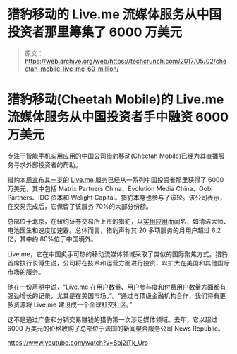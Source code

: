 # 猎豹移动的 Live.me 流媒体服务从中国投资者那里筹集了 6000 万美元

> 原文：<https://web.archive.org/web/https://techcrunch.com/2017/05/02/cheetah-mobile-live-me-60-million/>

# 猎豹移动(Cheetah Mobile)的 Live.me 流媒体服务从中国投资者手中融资 6000 万美元

专注于智能手机实用应用的中国公司猎豹移动(Cheetah Mobile)已经为其直播服务寻求外部投资者的帮助。

猎豹[本周宣布其一岁的](https://web.archive.org/web/20230321044559/http://ir.cmcm.com/2017-05-01-Cheetah-Mobiles-Live-me-Business-Raises-US-60-Million) [Live.me](https://web.archive.org/web/20230321044559/https://www.liveme.com/) 服务已经从一系列中国投资者那里获得了 6000 万美元，其中包括 Matrix Partners China、Evolution Media China、Gobi Partners、IDG 资本和 Welight Capital。猎豹本身也参与了该轮。该公司表示，在交易完成后，它保留了该服务 70%的大部分份额。

总部位于北京，在纽约证券交易所上市的猎豹，以[实用应用](https://web.archive.org/web/20230321044559/https://play.google.com/store/apps/dev?id=7480941732172192727&hl=en)而闻名，如清洁大师、电池医生和速度加速器。总体而言，猎豹声称其 20 多项服务的月用户超过 6.2 亿，其中约 80%位于中国境外。

Live.me，它在中国炙手可热的移动流媒体领域采取了类似的国际聚焦方式。猎豹首席执行长傅生说，公司将在技术和运营方面进行投资，以扩大在美国和其他国际市场的服务。

他在一份声明中说，“Live.me 在用户数量、用户参与度和付费用户数量方面都有强劲增长的记录，尤其是在美国市场。”。“通过与顶级金融机构合作，我们将有更多资源将 Live.me 建设成一个全球社交社区。”

这不是通过广告和分销交易赚钱的猎豹第一次涉足媒体领域。去年，它以超过 6000 万美元的价格收购了总部位于法国的新闻聚合服务公司 News Republic。

https://www.youtube.com/watch?v=Sbj2jTk_Urs
